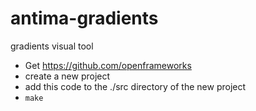 # antima-gradients
gradients visual tool 

* Get https://github.com/openframeworks
* create a new project 
* add this code to the ./src directory of the new project
* `make`
  
